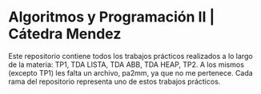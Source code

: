 # Algoritmos y Programación II | Cátedra Mendez

Este repositorio contiene todos los trabajos prácticos realizados a lo largo de la materia: TP1, TDA LISTA, TDA ABB, TDA HEAP, TP2. A los mismos (excepto TP1) les falta un archivo, pa2mm, ya que no me pertenece. Cada rama del repositorio representa uno de estos trabajos prácticos.
